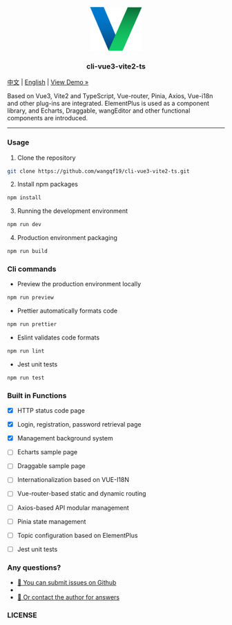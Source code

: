 <div align="center">
  <a href="https://github.com/wangqf19/cli-vue3-vite2-ts">
    <img src="docs/logo.png" alt="Logo" width="120" height="auto">
  </a>

  <h3 align="center">cli-vue3-vite2-ts</h3>
</div>

[中文](/README.zh.md) | [English](/README.md) | [View Demo »](https://github.com/wangqf19/cli-vue3-vite2-ts/docs/)

Based on Vue3, Vite2 and TypeScript, Vue-router, Pinia, Axios, Vue-i18n and other plug-ins are integrated. ElementPlus is used as a component library, and Echarts, Draggable, wangEditor and other functional components are introduced.

-----------
 
### Usage

1. Clone the repository

```sh
git clone https://github.com/wangqf19/cli-vue3-vite2-ts.git
```

2. Install npm packages
   
```sh
npm install
```

3. Running the development environment

```sh
npm run dev
```

4. Production environment packaging

```sh
npm run build
```

### Cli commands

- Preview the production environment locally

```sh
npm run preview
```

- Prettier automatically formats code

```sh
npm run prettier
```

- Eslint validates code formats

```sh
npm run lint
```

- Jest unit tests

```sh
npm run test
```

### Built in Functions

- [x] HTTP status code page  
- [x] Login, registration, password retrieval page
- [x] Management background system
- [ ] Echarts sample  page  
- [ ] Draggable sample page  
- [ ] Internationalization based on VUE-I18N
- [ ] Vue-router-based static and dynamic routing
- [ ] Axios-based API modular management  
- [ ] Pinia state management
- [ ] Topic configuration based on ElementPlus  
- [ ] Jest unit tests  



### Any questions?

- [🧩 You can submit issues on Github](https://github.com/wangqf19/cli-vue3-vite2-ts/issues)
- 
- <a href="mailto:wangqf19@189.cn">📮 Or contact the author for answers</a>

### LICENSE

